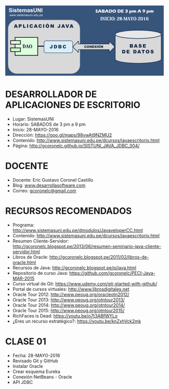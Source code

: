 ![Java CLIENTE-SERVIDOR](https://raw.githubusercontent.com/gcoronelc/SISTUNI_JAVA_JDBC_004/master/JavaJDBC004.png)

# DESARROLLADOR DE APLICACIONES DE ESCRITORIO

- Lugar: SistemasUNI
- Horario: SABADOS de 3 pm a 9 pm
- Inicio: 28-MAYO-2016
- Dirección: https://goo.gl/maps/98vwAt9NZMU2
- Contenido: http://www.sistemasuni.edu.pe/dcursos/javaescritorio.html
- Página: http://gcoronelc.github.io/SISTUNI_JAVA_JDBC_004/

# DOCENTE

- Docente: Eric Gustavo Coronel Castillo
- Blog: www.desarrollasoftware.com
- Correo: gcoronelc@gmail.com

# RECURSOS RECOMENDADOS

- Programa: http://www.sistemasuni.edu.pe/dmodulos/JavaveloperCC.html
- Contenido: http://www.sistemasuni.edu.pe/dcursos/javaescritorio.html
- Resumen Cliente-Servidor: http://gcoronelc.blogspot.pe/2013/06/resumen-seminario-java-cliente-servidor.html
- Libros de Oracle: http://gcoronelc.blogspot.pe/2011/02/libros-de-oracle.html
- Recursos de Java: http://gcoronelc.blogspot.pe/p/java.html
- Repositorio de curso Java: https://github.com/gcoronelc/PECI-Java-MAR-2015
- Curso virtual de Git: https://www.udemy.com/git-started-with-github/
- Portal de cursos virtuales: http://www.librosdigitales.net
- Oracle Tour 2012: http://www.peoug.org/oracleotn2012/
- Oracle Tour 2013: http://www.peoug.org/otntour2013/
- Oracle Tour 2014: http://www.peoug.org/otntour2014/
- Oracle Tour 2015: http://www.peoug.org/otntour2015/
- RichFaces is Dead: https://youtu.be/o7t3ABfWYLo
- ¿Eres un recurso estratégico?: https://youtu.be/knZxhVck2mk

# CLASE 01 

- Fecha: 28-MAYO-2016
- Revisado Git y GitHub
- Instalar Oracle
- Crear esquema Eureka
- Conexión NetBeans - Oracle
- API JDBC











